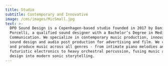 ```yaml
---
title: Studio
subtitle: Contemporary and Innovative
image: /cms/images/MicSmall.jpg
text: >-
  DPO Sound Design is a Copenhagen-based studio founded in 2017 by Daniel
  Porcelli, a qualified sound designer with a Bachelor’s Degree in Media Sonic
  Communication. We specialize in contemporary music production, innovative
  sound design and audio post production for advertising and film. We compose
  and produce music across all genres - from intimate piano melodies and
  futuristic electronics to heavy orchestral percussion, fusing music and sound
  design into modern sonic storytelling.
---
```


























































